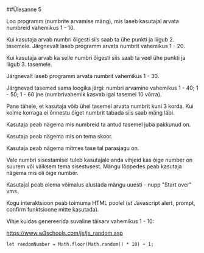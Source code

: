 ##Ülesanne 5

Loo programm (numbrite arvamise mäng), mis laseb kasutajal arvata numbreid vahemikus 1 - 10.

Kui kasutaja arvab numbri õigesti siis saab ta ühe punkti ja liigub 2. tasemele. Järgnevalt laseb programm arvata numbrit
vahemikus 1 - 20.

Kui kasutaja arvab ka selle numbri õigesti siis saab ta veel ühe punkti ja liigub 3. tasemele.

Järgnevalt laseb programm arvata numbrit vahemikus 1 - 30.

Järgnevad tasemed sama loogika järgi: numbri arvamine vahemikus 1 - 40; 1 - 50; 1 - 60 jne (numbrivahemik kasvab igal
tasemel 10 võrra).

Pane tähele, et kasutaja võib ühel tasemel arvata numbrit kuni 3 korda. Kui kolme korraga ei õnnestu õiget numbrit tabada siis
saab mäng läbi.

Kasutaja peab nägema mis numbreid ta antud tasemel juba pakkunud on.

Kasutaja peab nägema mis on tema skoor.

Kasutaja peab nägema mitmes tase tal parasjagu on.

Vale numbri sisestamisel tuleb kasutajale anda vihjeid kas õige number on suurem või väiksem tema sisestusest.
Mängu lõppedes peab kasutaja nägema mis oli õige number.

Kasutajal peab olema võimalus alustada mängu uuesti - nupp "Start over" vms.

Kogu interaktsioon peab toimuma HTML poolel (st Javascript alert, prompt, confirm funktsioone mitte kasutada).

Vihje kuidas genereerida suvaline täisarv vahemikus 1 - 10:

https://www.w3schools.com/js/js_random.asp
```
let randomNumber = Math.floor(Math.random() * 10) + 1;
```
